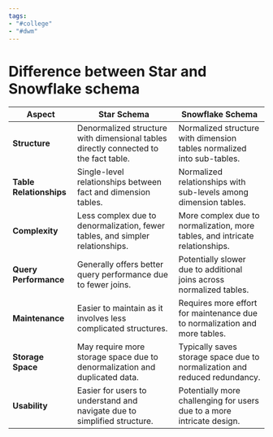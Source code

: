 ```yaml
---
tags:
- "#college"
- "#dwm"
---
```


# Difference between Star and Snowflake schema

| Aspect                  | Star Schema                                                                          | Snowflake Schema                                                             |
| ----------------------- | ------------------------------------------------------------------------------------ | ---------------------------------------------------------------------------- |
| **Structure**           | Denormalized structure with dimensional tables directly connected to the fact table. | Normalized structure with dimension tables normalized into sub-tables.       |
| **Table Relationships** | Single-level relationships between fact and dimension tables.                        | Normalized relationships with sub-levels among dimension tables.             |
| **Complexity**          | Less complex due to denormalization, fewer tables, and simpler relationships.        | More complex due to normalization, more tables, and intricate relationships. |
| **Query Performance**   | Generally offers better query performance due to fewer joins.                        | Potentially slower due to additional joins across normalized tables.         |
| **Maintenance**         | Easier to maintain as it involves less complicated structures.                       | Requires more effort for maintenance due to normalization and more tables.   |
| **Storage Space**       | May require more storage space due to denormalization and duplicated data.           | Typically saves storage space due to normalization and reduced redundancy.   |
| **Usability**           | Easier for users to understand and navigate due to simplified structure.             | Potentially more challenging for users due to a more intricate design.       |
